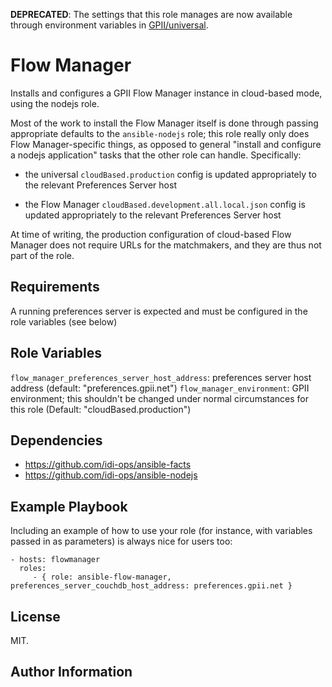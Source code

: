 **DEPRECATED**: The settings that this role manages are now available through environment variables in [GPII/universal](https://github.com/GPII/universal).

Flow Manager
============

Installs and configures a GPII Flow Manager instance in cloud-based mode, using the nodejs role.

Most of the work to install the Flow Manager itself is done through passing appropriate defaults to the `ansible-nodejs` role; this role really only does Flow Manager-specific things, as opposed to general "install and configure a nodejs application" tasks that the other role can handle. Specifically:

- the universal `cloudBased.production` config is updated appropriately to the relevant Preferences Server host

- the Flow Manager `cloudBased.development.all.local.json` config is updated appropriately to the relevant Preferences Server host

At time of writing, the production configuration of cloud-based Flow Manager does not require URLs for the matchmakers, and they are thus not part of the role.

Requirements
------------

A running preferences server is expected and must be configured in the role variables (see below)

Role Variables
--------------

`flow_manager_preferences_server_host_address`: preferences server host address (default: "preferences.gpii.net")
`flow_manager_environment`: GPII environment; this shouldn't be changed under normal circumstances for this role (Default: "cloudBased.production")

Dependencies
------------

- https://github.com/idi-ops/ansible-facts
- https://github.com/idi-ops/ansible-nodejs

Example Playbook
----------------

Including an example of how to use your role (for instance, with variables passed in as parameters) is always nice for users too:

    - hosts: flowmanager
      roles:
         - { role: ansible-flow-manager, preferences_server_couchdb_host_address: preferences.gpii.net }

License
-------

MIT.

Author Information
------------------
